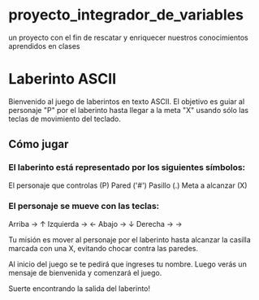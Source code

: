 # proyecto_integrador_de_variables
un proyecto con el fin de rescatar y enriquecer nuestros conocimientos aprendidos en clases
<h1>Laberinto ASCII</h1>
Bienvenido al juego de laberintos en texto ASCII. El objetivo es guiar al personaje "P" por el laberinto hasta llegar a la meta "X" usando sólo las teclas de movimiento del teclado.


<h2>Cómo jugar</h2>
<h3>El laberinto está representado por los siguientes símbolos:</h3>

El personaje que controlas (P)
Pared ('#')
Pasillo (.)
Meta a alcanzar (X)

<h3>El personaje se mueve con las teclas:</h3>

Arriba → ↑
Izquierda → ←
Abajo → ↓
Derecha → →

Tu misión es mover al personaje por el laberinto hasta alcanzar la casilla marcada con una X, evitando chocar contra las paredes.

Al inicio del juego se te pedirá que ingreses tu nombre. Luego verás un mensaje de bienvenida y comenzará el juego.

Suerte encontrando la salida del laberinto! 